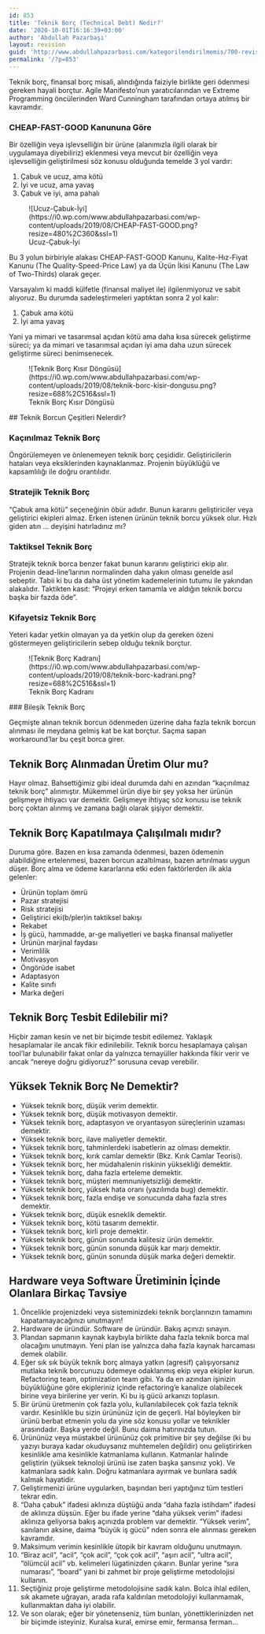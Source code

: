 ```yaml
---
id: 853
title: 'Teknik Borç (Technical Debt) Nedir?'
date: '2020-10-01T16:16:39+03:00'
author: 'Abdullah Pazarbaşı'
layout: revision
guid: 'http://www.abdullahpazarbasi.com/kategorilendirilmemis/700-revision-v1'
permalink: '/?p=853'
---
```


Teknik borç, finansal borç misali, alındığında faiziyle birlikte geri ödenmesi gereken hayali borçtur. Agile Manifesto’nun yaratıcılarından ve Extreme Programming öncülerinden Ward Cunningham tarafından ortaya atılmış bir kavramdır.

### CHEAP-FAST-GOOD Kanununa Göre

Bir özelliğin veya işlevselliğin bir ürüne (alanımızla ilgili olarak bir uygulamaya diyebiliriz) eklenmesi veya mevcut bir özelliğin veya işlevselliğin geliştirilmesi söz konusu olduğunda temelde 3 yol vardır:

1. Çabuk ve ucuz, ama kötü
2. İyi ve ucuz, ama yavaş
3. Çabuk ve iyi, ama pahalı

<div class="wp-block-image image-background-white"><figure class="aligncenter is-resized">![Ucuz-Çabuk-İyi](https://i0.wp.com/www.abdullahpazarbasi.com/wp-content/uploads/2019/08/CHEAP-FAST-GOOD.png?resize=480%2C360&ssl=1)<figcaption>Ucuz-Çabuk-İyi</figcaption></figure></div>Bu 3 yolun birbiriyle alakası CHEAP-FAST-GOOD Kanunu, Kalite-Hız-Fiyat Kanunu (The Quality-Speed-Price Law) ya da Üçün İkisi Kanunu (The Law of Two-Thirds) olarak geçer.

Varsayalım ki maddi külfetle (finansal maliyet ile) ilgilenmiyoruz ve sabit alıyoruz. Bu durumda sadeleştirmeleri yaptıktan sonra 2 yol kalır:

1. Çabuk ama kötü
2. İyi ama yavaş

Yani ya mimari ve tasarımsal açıdan kötü ama daha kısa sürecek geliştirme süreci; ya da mimari ve tasarımsal açıdan iyi ama daha uzun sürecek geliştirme süreci benimsenecek.

<div class="wp-block-image image-background-white"><figure class="aligncenter is-resized">![Teknik Borç Kısır Döngüsü](https://i0.wp.com/www.abdullahpazarbasi.com/wp-content/uploads/2019/08/teknik-borc-kisir-dongusu.png?resize=688%2C516&ssl=1)<figcaption>Teknik Borç Kısır Döngüsü</figcaption></figure></div>## Teknik Borcun Çeşitleri Nelerdir?

### Kaçınılmaz Teknik Borç

Öngörülemeyen ve önlenemeyen teknik borç çeşididir. Geliştiricilerin hataları veya eksiklerinden kaynaklanmaz. Projenin büyüklüğü ve kapsamlılığı ile doğru orantılıdır.

### Stratejik Teknik Borç

“Çabuk ama kötü” seçeneğinin öbür adıdır. Bunun kararını geliştiriciler veya geliştirici ekipleri almaz. Erken istenen ürünün teknik borcu yüksek olur. Hızlı giden atın … deyişini hatırladınız mı?

### Taktiksel Teknik Borç

Stratejik teknik borca benzer fakat bunun kararını geliştirici ekip alır. Projenin dead-line’larının normalinden daha yakın olması genelde asıl sebeptir. Tabii ki bu da daha üst yönetim kademelerinin tutumu ile yakından alakalıdır. Taktikten kasıt: “Projeyi erken tamamla ve aldığın teknik borcu başka bir fazda öde”.

### Kifayetsiz Teknik Borç

Yeteri kadar yetkin olmayan ya da yetkin olup da gereken özeni göstermeyen geliştiricilerin sebep olduğu teknik borçtur.

<div class="wp-block-image image-background-white"><figure class="aligncenter is-resized">![Teknik Borç Kadranı](https://i0.wp.com/www.abdullahpazarbasi.com/wp-content/uploads/2019/08/teknik-borc-kadrani.png?resize=688%2C516&ssl=1)<figcaption>Teknik Borç Kadranı</figcaption></figure></div>### Bileşik Teknik Borç

Geçmişte alınan teknik borcun ödenmeden üzerine daha fazla teknik borcun alınması ile meydana gelmiş kat be kat borçtur. Saçma sapan workaround’lar bu çeşit borca girer.

## Teknik Borç Alınmadan Üretim Olur mu?

Hayır olmaz. Bahsettiğimiz gibi ideal durumda dahi en azından “kaçınılmaz teknik borç” alınmıştır. Mükemmel ürün diye bir şey yoksa her ürünün gelişmeye ihtiyacı var demektir. Gelişmeye ihtiyaç söz konusu ise teknik borç çoktan alınmış ve zamana bağlı olarak şişiyor demektir.

## Teknik Borç Kapatılmaya Çalışılmalı mıdır?

Duruma göre. Bazen en kısa zamanda ödenmesi, bazen ödemenin alabildiğine ertelenmesi, bazen borcun azaltılması, bazen artırılması uygun düşer. Borç alma ve ödeme kararlarına etki eden faktörlerden ilk akla gelenler:

- Ürünün toplam ömrü
- Pazar stratejisi
- Risk stratejisi
- Geliştirici eki(b/pler)in taktiksel bakışı
- Rekabet
- İş gücü, hammadde, ar-ge maliyetleri ve başka finansal maliyetler
- Ürünün marjinal faydası
- Verimlilik
- Motivasyon
- Öngörüde isabet
- Adaptasyon
- Kalite sınıfı
- Marka değeri

## Teknik Borç Tesbit Edilebilir mi?

Hiçbir zaman kesin ve net bir biçimde tesbit edilemez. Yaklaşık hesaplamalar ile ancak fikir edinilebilir. Teknik borcu hesaplamaya çalışan tool’lar bulunabilir fakat onlar da yalnızca temayüller hakkında fikir verir ve ancak “nereye doğru gidiyoruz?” sorusuna cevap verebilir.

## Yüksek Teknik Borç Ne Demektir?

- Yüksek teknik borç, düşük verim demektir.
- Yüksek teknik borç, düşük motivasyon demektir.
- Yüksek teknik borç, adaptasyon ve oryantasyon süreçlerinin uzaması demektir.
- Yüksek teknik borç, ilave maliyetler demektir.
- Yüksek teknik borç, tahminlerdeki isabetlerin az olması demektir.
- Yüksek teknik borç, kırık camlar demektir (Bkz. Kırık Camlar Teorisi).
- Yüksek teknik borç, her müdahalenin riskinin yüksekliği demektir.
- Yüksek teknik borç, daha fazla erteleme demektir.
- Yüksek teknik borç, müşteri memnuniyetsizliği demektir.
- Yüksek teknik borç, yüksek hata oranı (yazılımda bug) demektir.
- Yüksek teknik borç, fazla endişe ve sonucunda daha fazla stres demektir.
- Yüksek teknik borç, düşük esneklik demektir.
- Yüksek teknik borç, kötü tasarım demektir.
- Yüksek teknik borç, kirli proje demektir.
- Yüksek teknik borç, günün sonunda kalitesiz ürün demektir.
- Yüksek teknik borç, günün sonunda düşük kar marjı demektir.
- Yüksek teknik borç, günün sonunda düşük marka değeri demektir.

## Hardware veya Software Üretiminin İçinde Olanlara Birkaç Tavsiye

1. Öncelikle projenizdeki veya sisteminizdeki teknik borçlarınızın tamamını kapatamayacağınızı unutmayın!
2. Hardware de üründür. Software de üründür. Bakış açınızı sınayın.
3. Plandan sapmanın kaynak kaybıyla birlikte daha fazla teknik borca mal olacağını unutmayın. Yeni plan ise yalnızca daha fazla kaynak harcaması demek olabilir.
4. Eğer sık sık büyük teknik borç almaya yatkın (agresif) çalışıyorsanız mutlaka teknik borcunuzu ödemeye odaklanmış ekip veya ekipler kurun. Refactoring team, optimization team gibi. Ya da en azından işinizin büyüklüğüne göre ekipleriniz içinde refactoring’e kanalize olabilecek birine veya birilerine yer verin. Ki bu iş gücü arkanızı toplasın.
5. Bir ürünü üretmenin çok fazla yolu, kullanılabilecek çok fazla teknik vardır. Kesinlikle bu sizin ürününüz için de geçerli. Hal böyleyken bir ürünü berbat etmenin yolu da yine söz konusu yollar ve teknikler arasındadır. Başka yerde değil. Bunu daima hatırınızda tutun.
6. Ürününüz veya müstakbel ürününüz çok primitive bir şey değilse (ki bu yazıyı buraya kadar okuduysanız muhtemelen değildir) onu geliştirirken kesinlikle ama kesinlikle katmanlama kullanın. Katmanlar halinde geliştirin (yüksek teknoloji ürünü ise zaten başka şansınız yok). Ve katmanlara sadık kalın. Doğru katmanlara ayırmak ve bunlara sadık kalmak hayatidir.
7. Geliştirmenizi ürüne uygularken, başından beri yaptığınız tüm testleri tekrar edin.
8. “Daha çabuk” ifadesi aklınıza düştüğü anda “daha fazla istihdam” ifadesi de aklınıza düşsün. Eğer bu ifade yerine “daha yüksek verim” ifadesi aklınıza geliyorsa bakış açınızda problem var demektir. “Yüksek verim”, sanılanın aksine, daima “büyük iş gücü” nden sonra ele alınması gereken kavramdır.
9. Maksimum verimin kesinlikle ütopik bir kavram olduğunu unutmayın.
10. “Biraz acil”, “acil”, “çok acil”, “çok çok acil”, “aşırı acil”, “ultra acil”, “ölümcül acil” vb. kelimeleri lügatinizden çıkarın. Bunlar yerine “sıra numarası”, “board” yani bi zahmet bir proje geliştirme metodolojisi kullanın.
11. Seçtiğiniz proje geliştirme metodolojisine sadık kalın. Bolca ihlal edilen, sık akamete uğrayan, arada rafa kaldırılan metodolojiyi kullanmamak, kullanmaktan daha iyi olabilir.
12. Ve son olarak; eğer bir yönetenseniz, tüm bunları, yönettiklerinizden net bir biçimde isteyiniz. Kuralsa kural, emirse emir, fermansa ferman…